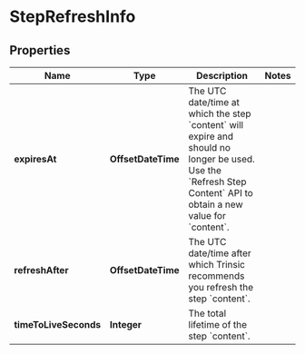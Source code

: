 

# StepRefreshInfo


## Properties

| Name | Type | Description | Notes |
|------------ | ------------- | ------------- | -------------|
|**expiresAt** | **OffsetDateTime** | The UTC date/time at which the step &#x60;content&#x60; will expire and should no longer be used.                Use the &#x60;Refresh Step Content&#x60; API to obtain a new value for &#x60;content&#x60;. |  |
|**refreshAfter** | **OffsetDateTime** | The UTC date/time after which Trinsic recommends you refresh the step &#x60;content&#x60;. |  |
|**timeToLiveSeconds** | **Integer** | The total lifetime of the step &#x60;content&#x60;. |  |



